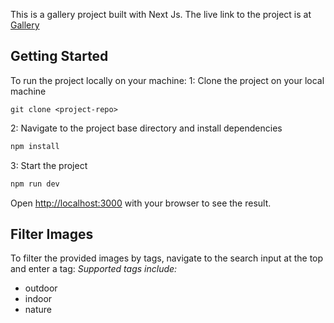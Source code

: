 This is a gallery project built with  Next Js. The live link to the project is at [Gallery](https://https://hng-frontend-rho.vercel.app/)
## Getting Started

To run the project locally on your machine:
1: Clone the project on your local machine
```
git clone <project-repo>
```
2: Navigate to the project base directory and install dependencies

```bash
npm install
```
3: Start the project
```bash
npm run dev
```

Open [http://localhost:3000](http://localhost:3000) with your browser to see the result.


## Filter Images

To filter the provided images by tags, navigate to the search input at the top and enter a tag:
*Supported tags include:*
- outdoor
- indoor
- nature
